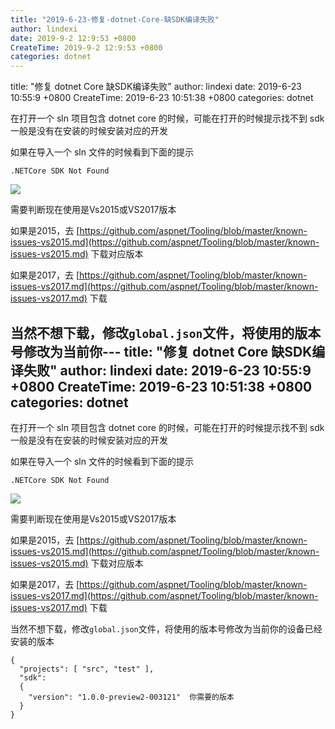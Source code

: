 ```yaml
---
title: "2019-6-23-修复-dotnet-Core-缺SDK编译失败"
author: lindexi
date: 2019-9-2 12:9:53 +0800
CreateTime: 2019-9-2 12:9:53 +0800
categories: dotnet
---
```


title: "修复 dotnet Core 缺SDK编译失败"
author: lindexi
date: 2019-6-23 10:55:9 +0800
CreateTime: 2019-6-23 10:51:38 +0800
categories: dotnet

<!--more-->



在打开一个 sln 项目包含 dotnet core 的时候，可能在打开的时候提示找不到 sdk 一般是没有在安装的时候安装对应的开发

<!--more-->



如果在导入一个 sln 文件的时候看到下面的提示

```
.NETCore SDK Not Found
```

![](http://image.acmx.xyz/5c82777e-6e2b-4d9b-a07f-5d83e2ae2cd7201612485939.jpg)

需要判断现在使用是Vs2015或VS2017版本

如果是2015，去 [https://github.com/aspnet/Tooling/blob/master/known-issues-vs2015.md](https://github.com/aspnet/Tooling/blob/master/known-issues-vs2015.md) 下载对应版本

如果是2017，去 [https://github.com/aspnet/Tooling/blob/master/known-issues-vs2017.md](https://github.com/aspnet/Tooling/blob/master/known-issues-vs2017.md)  下载

当然不想下载，修改`global.json`文件，将使用的版本号修改为当前你---
title: "修复 dotnet Core 缺SDK编译失败"
author: lindexi
date: 2019-6-23 10:55:9 +0800
CreateTime: 2019-6-23 10:51:38 +0800
categories: dotnet
---

在打开一个 sln 项目包含 dotnet core 的时候，可能在打开的时候提示找不到 sdk 一般是没有在安装的时候安装对应的开发

<!--more-->



如果在导入一个 sln 文件的时候看到下面的提示

```
.NETCore SDK Not Found
```

![](http://image.acmx.xyz/5c82777e-6e2b-4d9b-a07f-5d83e2ae2cd7201612485939.jpg)

需要判断现在使用是Vs2015或VS2017版本

如果是2015，去 [https://github.com/aspnet/Tooling/blob/master/known-issues-vs2015.md](https://github.com/aspnet/Tooling/blob/master/known-issues-vs2015.md) 下载对应版本

如果是2017，去 [https://github.com/aspnet/Tooling/blob/master/known-issues-vs2017.md](https://github.com/aspnet/Tooling/blob/master/known-issues-vs2017.md)  下载

当然不想下载，修改`global.json`文件，将使用的版本号修改为当前你的设备已经安装的版本

```
{
  "projects": [ "src", "test" ],
  "sdk": 
  {
    "version": "1.0.0-preview2-003121"  你需要的版本
  }
}
```

